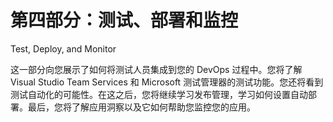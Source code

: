 # 第四部分：测试、部署和监控

Test, Deploy, and Monitor

这一部分向您展示了如何将测试人员集成到您的 DevOps 过程中。您将了解 Visual Studio Team Services 和 Microsoft 测试管理器的测试功能。您还将看到测试自动化的可能性。在这之后，您将继续学习发布管理，学习如何设置自动部署。最后，您将了解应用洞察以及它如何帮助您监控您的应用。